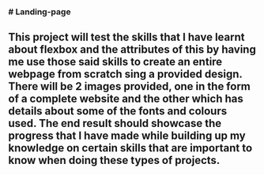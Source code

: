 <h3># Landing-page</h3>
<h2>This project will test the skills that I have learnt about flexbox and the attributes of this by having me use those said skills to create an entire webpage from scratch sing a provided design. There will be 2 images provided, one in the form of a complete website and the other which has details about some of the fonts and colours used. The end result should showcase the progress that I have made while building up my knowledge on certain skills that are important to know when doing these types of projects.</h2> 
